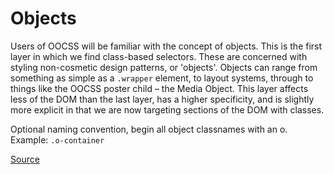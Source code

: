 # Objects

Users of OOCSS will be familiar with the concept of objects. This is the first layer in which we find class-based selectors. These are concerned with styling non-cosmetic design patterns, or 'objects'. Objects can range from something as simple as a `.wrapper` element, to layout systems, through to things like the OOCSS poster child – the Media Object. This layer affects less of the DOM than the last layer, has a higher specificity, and is slightly more explicit in that we are now targeting sections of the DOM with classes.

Optional naming convention, begin all object classnames with an o. Example: `.o-container`

[Source](http://http://www.creativebloq.com/web-design/manage-large-css-projects-itcss-101517528)
